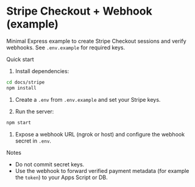 # Stripe Checkout + Webhook (example)

Minimal Express example to create Stripe Checkout sessions and verify webhooks. See `.env.example` for required keys.

Quick start

1. Install dependencies:

```bash
cd docs/stripe
npm install
```

1. Create a `.env` from `.env.example` and set your Stripe keys.

1. Run the server:

```bash
npm start
```

1. Expose a webhook URL (ngrok or host) and configure the webhook secret in `.env`.

Notes

- Do not commit secret keys.
- Use the webhook to forward verified payment metadata (for example the `token`) to your Apps Script or DB.
